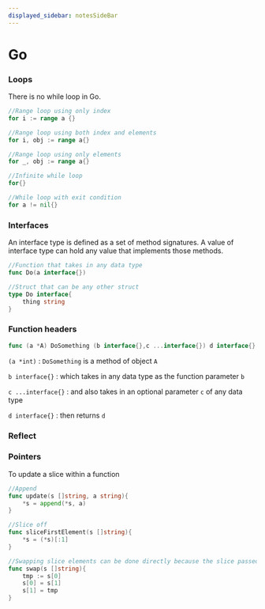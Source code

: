 ```yaml
---
displayed_sidebar: notesSideBar
---
```


# Go

### Loops
There is no while loop in Go.

```go
//Range loop using only index
for i := range a {}

//Range loop using both index and elements
for i, obj := range a{}

//Range loop using only elements
for _, obj := range a{}

//Infinite while loop
for{}

//While loop with exit condition
for a != nil{}
```

### Interfaces
An interface type is defined as a set of method signatures. A value of interface type can hold any value that implements those methods.

```go
//Function that takes in any data type
func Do(a interface{})

//Struct that can be any other struct
type Do interface{
    thing string
}
```
### Function headers
```go
func (a *A) DoSomething (b interface{},c ...interface{}) d interface{}
```

`(a *int)` : `DoSomething` is a method of object `A`

`b interface{}` : which takes in any data type as the function parameter `b`

`c ...interface{}` : and also takes in an optional parameter `c` of any data type

`d interface{}` : then returns `d`

### Reflect


### Pointers
To update a slice within a function
```go
//Append
func update(s []string, a string){
    *s = append(*s, a)
}

//Slice off
func sliceFirstElement(s []string){
    *s = (*s)[:1]
}

//Swapping slice elements can be done directly because the slice passed inside still points to the same address as the slice outside of the function
func swap(s []string){
    tmp := s[0]
    s[0] = s[1]
    s[1] = tmp
}
```
